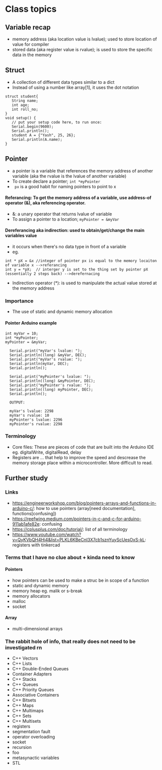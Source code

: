 # Class topics



## Variable recap
- memory address (aka location value is lvalue); used to store location of value for compiler
- stored data (aka register value is rvalue); is used to store the specific data in the memory  

## Struct
- A collection of different data types similar to a dict 
- Instead of using a number like array[1], it uses the dot notation

```
struct student{
   String name;
   int age;
   int roll_no;
}
void setup() {
   // put your setup code here, to run once:
   Serial.begin(9600);
   Serial.println();
   student A = {"Yash", 25, 26};
   Serial.println(A.name);
}
```
## Pointer
- a pointer is a variable that references the memory address of another variable (aka the rvalue is the lvalue of another variable)
- To create declare a pointer; ```int *myPointer```
- ``` px``` is a good habit for naming pointers to point to x

#### Referancing: To get the memory address of a variable, use address-of operator (&), aka referencing operator. 
- &: a unary operator that returns lvalue of variable
- To assign a pointer to a location; ```myPointer = &myVar```

#### Dereferancing aka indirection: used to obtain/get/change the main variables value
- it occurs when there's no data type in front of a variable 
- eg. 
```
int * pX = &x //integer of pointer px is equal to the memory locaiton of variable x -->referancing
int y = *pX;  // interger y is set to the thing set by pointer pX (essentially 2 steps back) -->derefernacing
```
- Indirection operator (*): is used to manipulate the actual value stored at the memory address

### Importance
- The use of static and dynamic memory allocation
#### Pointer Arduino example 
```
int myVar = 10;
int *myPointer;
myPointer = &myVar;

  Serial.print("myVar's lvalue: ");
  Serial.println((long) &myVar, DEC);
  Serial.print("myVar's rvalue: ");
  Serial.println(myVar, DEC);
  Serial.println();
  
  Serial.print("myPointer's lvalue: ");
  Serial.println((long) &myPointer, DEC);
  Serial.print("myPointer's rvalue: ");
  Serial.println((long) myPointer, DEC);
  Serial.println();
  
  OUTPUT:
  
  myVar's lvalue: 2298
  myVar's rvalue: 10
  myPointer's lvalue: 2296
  myPointer's rvalue: 2298
```
### Terminology
- Core files: These are pieces of code that are built into the Arduino IDE eg. digitalWrite, digitalRead, delay
- Registers are ... that help to improve the speed and descrease the memory storage place within a microcontroller. More difficult to read. 

## Further study

### Links
- https://engineerworkshop.com/blog/pointers-arrays-and-functions-in-arduino-c/: how to use pointers (array[need documentation], functions[confusing])
- https://reefwing.medium.com/pointers-in-c-and-c-for-arduino-911ab1afe82e: confusing
- https://cplusplus.com/doc/tutorial/: list of all terminology
- https://www.youtube.com/watch?v=QyKVbQH4Hi4&list=PLKL6KBeCnI3X7cb1sznYuyScUesOxS-kL: registers with tinkercad
### Terms that I have no clue about + kinda need to know

#### Pointers
- how pointers can be used to make a struc be in scope of a function
- static and dynamic memory
- memory heap eg. malik or s-break
- memory allocators
- malloc
- socket

#### Array
- multi-dimensional arrays

### The rabbit hole of info, that really does not need to be investigated rn
- C++ Vectors
- C++ Lists
- C++ Double-Ended Queues
- Container Adapters
- C++ Stacks
- C++ Queues
- C++ Priority Queues
- Associative Containers
- C++ Bitsets
- C++ Maps
- C++ Multimaps
- C++ Sets
- C++ Multisets
- registers
- segmentation fault
- operator overloading
- socket
- recursion
- foo
- metasynactic variables
- STL
